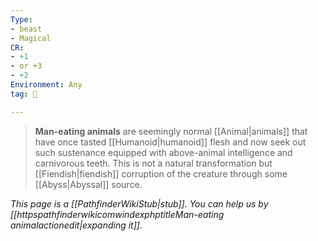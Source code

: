 ```yaml
---
Type:
- beast
- Magical
CR:
- +1
- or +3
- +2
Environment: Any
tag: 👹

---
```


> **Man-eating animals** are seemingly normal [[Animal|animals]] that have once tasted [[Humanoid|humanoid]] flesh and now seek out such sustenance equipped with above-animal intelligence and carnivorous teeth. This is not a natural transformation but [[Fiendish|fiendish]] corruption of the creature through some [[Abyss|Abyssal]] source.



*This page is a [[PathfinderWikiStub|stub]]. You can help us by [[httpspathfinderwikicomwindexphptitleMan-eating animalactionedit|expanding it]].*







